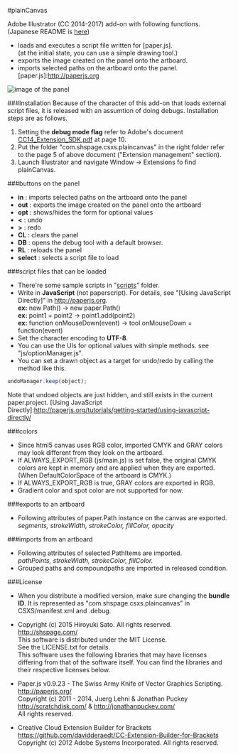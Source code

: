#plainCanvas

Adobe Illustrator (CC 2014-2017) add-on with following functions.  
(Japanese README is [here](https://github.com/shspage/plainCanvas/blob/master/README_ja.md))

* loads and executes a script file written for [paper.js].  
(at the initial state, you can use a simple drawing tool.)
* exports the image created on the panel onto the artboard.
* imports selected paths on the artboard onto the panel.
[paper.js]:http://paperjs.org

![image of the panel](https://github.com/shspage/plainCanvas/raw/master/image/desc_plaincanvas.png "image of the panel")

###Installation
Because of the character of this add-on that loads external script files, it is released with an assumtion of doing debugs.  Installation steps are as follows.  

1. Setting the __debug mode flag__ refer to Adobe's document [CC14_Extension_SDK.pdf] at page 10.  
2. Put the folder "com.shspage.csxs.plaincanvas" in the right folder refer to the page 5 of above document ("Extension management" section).  
3. Launch Illustrator and navigate Window -&#62; Extensions fo find plainCanvas.

[CC14_Extension_SDK.pdf]:http://wwwimages.adobe.com/content/dam/Adobe/en/devnet/creativesuite/pdfs/CC14_Extension_SDK.pdf

###buttons on the panel
* __in__ : imports selected paths on the artboard onto the panel
* __out__ : exports the image created on the panel onto the artboard
* __opt__ : shows/hides the form for optional values
* __&#60;__ : undo
* __&#62;__ : redo
* __CL__ : clears the panel
* __DB__ : opens the debug tool with a default browser.
* __RL__ : reloads the panel
* __select__ : selects a script file to load

###script files that can be loaded
* There're some sample scripts in "[scripts](https://github.com/shspage/plainCanvas/tree/master/scripts)" folder.  
* Write in __JavaScript__ (not paperscript).  For details, see "[Using JavaScript Directly]" in http://paperjs.org.  
__ex:__ new Path() -> new paper.Path()  
__ex:__ point1 + point2 -> point1.add(point2)  
__ex:__ function onMouseDown(event) -> tool.onMouseDown = function(event)  
* Set the character encoding to __UTF-8__.
* You can use the UIs for optional values with simple methods. see "js/optionManager.js".
* You can set a drawn object as a target for undo/redo by calling the method like this.
```javascript
undoManager.keep(object);
```
Note that undoed objects are just hidden, and still exists in the current paper.project.
[Using JavaScript Directly]:http://paperjs.org/tutorials/getting-started/using-javascript-directly/



###colors
* Since html5 canvas uses RGB color, imported CMYK and GRAY colors may look different from they look on the artboard.
* If ALWAYS_EXPORT_RGB (js/main.js) is set false, the original CMYK colors are kept in memory
and are applied when they are exported. (When DefaultColorSpace of the artboard
is CMYK.)
* If ALWAYS_EXPORT_RGB is true, GRAY colors are exported in RGB.
* Gradient color and spot color are not supported for now.

###exports to an artboard
* Following attributes of paper.Path instance on the canvas are exported.  
_segments, strokeWidth, strokeColor, fillColor, opacity_

###imports from an artboard
* Following attributes of selected PathItems are imported.  
_pathPoints, strokeWidth, strokeColor, fillColor._
* Grouped paths and compoundpaths are imported in released condition.

###License
* When you distribute a modified version, make sure changing the __bundle ID__.
It is represented as "com.shspage.csxs.plaincanvas" in CSXS/manifest.xml and .debug.
*  Copyright (c) 2015 Hiroyuki Sato. All rights reserved.  
http://shspage.com/  
This software is distributed under the MIT License.  
See the LICENSE.txt for details.  
This software uses the following libraries that may have
licenses differing from that of the software itself. You can find the
libraries and their respective licenses below.

* Paper.js v0.9.23 - The Swiss Army Knife of Vector Graphics Scripting.  
http://paperjs.org/  
Copyright (c) 2011 - 2014, Juerg Lehni & Jonathan Puckey  
http://scratchdisk.com/ & http://jonathanpuckey.com/  
All rights reserved.  

* Creative Cloud Extension Builder for Brackets  
https://github.com/davidderaedt/CC-Extension-Builder-for-Brackets  
Copyright (c) 2012 Adobe Systems Incorporated. All rights reserved.  

